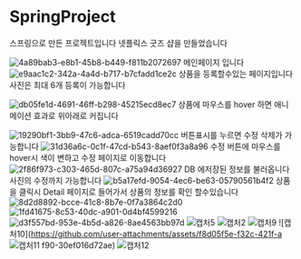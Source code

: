 # SpringProject

스프링으로 만든 프로젝트입니다 넷플릭스 굿즈 샵을 만들었습니다 

![4a89bab3-e8b1-45b8-b449-f811b2072697](https://github.com/user-attachments/assets/0d681dd9-fb54-4bcc-915f-6fa6346591f3)
메인페이지 입니다 
![e9aac1c2-342a-4a4d-b717-b7cfadd1ce2c](https://github.com/user-attachments/assets/09501cc1-7c6d-4b2e-8f2e-efa10785d377)
상품을 등록할수있는 페이지입니다 
사진은 최대 6개 등록이 가능합니다

![db05fe1d-4691-46ff-b298-45215ecd8ec7](https://github.com/user-attachments/assets/9febdad4-8989-48d0-90e4-d2620d098068)
상품에 마우스를 hover 하면  애니메이션 효과로 위아래로 커집니다 

![19290bf1-3bb9-47c6-adca-6519cadd70cc](https://github.com/user-attachments/assets/17acea99-66b5-47d9-8c67-3a3fa71294a9)
버튼표시를 누르면 수정 삭제가 가능합니다 
![31d36a6c-0c1f-47cd-b543-8aef0f3a8a96](https://github.com/user-attachments/assets/0152a534-b5c3-4af4-ac95-88087c16847e)
수정 버튼에 마우스를 hover시 색이 변하고 수정 페이지로 이동합니다
![2f86f973-c303-465d-807c-a75a94d36927](https://github.com/user-attachments/assets/e0081dcd-46cb-454c-854f-abfdd73a2a21)
DB 에저장된 정보를 불러옵니다 사진의 수정까지 가능합니다 
![b5a17efd-9054-4ec6-be63-05790561b4f2](https://github.com/user-attachments/assets/a6f5f88d-9ef9-44b1-ab4d-0f1af0e42e8a)
상품을 클릭시 Detail 페이지로 들어가서 상품의 정보를 확인 할수있습니다
![8d2d8892-bcce-41c8-8b7e-0f7a3864c2d0](https://github.com/user-attachments/assets/c9afe27f-54a1-4b32-a4e7-78deecf632fe)
![1fd41675-8c53-40dc-a901-0d4bf4599216](https://github.com/user-attachments/assets/87219616-a052-40b4-8627-0071cc9ecc37)
![d3f557bd-953e-4b5d-a826-8ae4563bb97d](https://github.com/user-attachments/assets/3ff31d54-c440-414d-87a3-7bf41d0d5dc3)
![캡처5](https://github.com/user-attachments/assets/7372811f-5171-40aa-8bef-7066788039f2)
![캡처2](https://github.com/user-attachments/assets/b9c9384c-e79c-4997-946a-8648b059531e)
![캡처9](https://github.com/user-attachments/assets/41a0b2f4-0b96-4812-921d-b8979ea0bbe9)
![캡처10](https://github.com/user-attachments/assets/f8d05f5e-f32c-421f-a
![캡처11](https://github.com/user-attachments/assets/4ba5fcb8-42d6-429b-920e-a7d50051fdf0)
f90-30ef016d72ae)
![캡처12](https://github.com/user-attachments/assets/ebc974ec-31d2-4edc-9318-fe336f79dd87)

